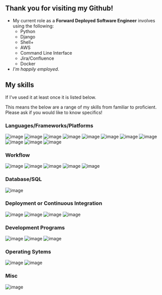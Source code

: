 
## Thank you for visiting my Github!

- My current role as a **Forward Deployed Software Engineer** involves using the following:
  - Python
  - Django
  - Shell+
  - AWS
  - Command Line Interface
  - Jira/Confluence
  - Docker
- _I'm happily employed_.

## My skills
If I've used it at least once it is listed below. 

This means the below are a range of my skills from familiar to proficient. Please ask if you would like to know specifics!

### Languages/Frameworks/Platforms
![image](https://img.shields.io/badge/Ruby_on_Rails-CC0000?style=for-the-badge&logo=ruby-on-rails&logoColor=white)
![image](https://img.shields.io/badge/Ruby-CC342D?style=for-the-badge&logo=ruby&logoColor=white)
![image](https://img.shields.io/badge/python-3670A0?style=for-the-badge&logo=python&logoColor=ffdd54)
![image](https://img.shields.io/badge/django-%23092E20.svg?style=for-the-badge&logo=django&logoColor=white)
![image](https://img.shields.io/badge/Markdown-000000?style=for-the-badge&logo=markdown&logoColor=white)
![image](https://img.shields.io/badge/GraphQl-E10098?style=for-the-badge&logo=graphql&logoColor=white)
![image](https://img.shields.io/badge/HTML5-E34F26?style=for-the-badge&logo=html5&logoColor=white)
![image](https://img.shields.io/badge/CSS3-1572B6?style=for-the-badge&logo=css3&logoColor=white)
![image](https://img.shields.io/badge/JavaScript-323330?style=for-the-badge&logo=javascript&logoColor=F7DF1E)
![image](https://img.shields.io/badge/Jekyll-CC0000?style=for-the-badge&logo=Jekyll&logoColor=white)
![image](https://img.shields.io/badge/JWT-000000?style=for-the-badge&logo=JSON%20web%20tokens&logoColor=white)

### Workflow
![image](https://img.shields.io/badge/Git-F05032?style=for-the-badge&logo=git&logoColor=white)
![image](https://img.shields.io/badge/github-%23121011.svg?style=for-the-badge&logo=github&logoColor=white)
![image](https://img.shields.io/badge/jira-%230A0FFF.svg?style=for-the-badge&logo=jira&logoColor=white)
![image](https://img.shields.io/badge/Trello-%23026AA7.svg?style=for-the-badge&logo=Trello&logoColor=white)
![image](https://img.shields.io/badge/Slack-4A154B?style=for-the-badge&logo=slack&logoColor=white)

### Database/SQL
![image](https://img.shields.io/badge/PostgreSQL-316192?style=for-the-badge&logo=postgresql&logoColor=white)

### Deployment or Continuous Integration
![image](https://img.shields.io/badge/AWS-%23FF9900.svg?style=for-the-badge&logo=amazon-aws&logoColor=white)
![image](https://img.shields.io/badge/Heroku-430098?style=for-the-badge&logo=heroku&logoColor=white)
![image](https://img.shields.io/badge/travis_CI-3EAAAF?style=for-the-badge&logo=travisci&logoColor=white)
![image](https://img.shields.io/badge/circle%20ci-%23161616.svg?style=for-the-badge&logo=circleci&logoColor=white)

### Development Programs
![image](https://img.shields.io/badge/Visual_Studio_Code-0078D4?style=for-the-badge&logo=visual%20studio%20code&logoColor=white)
![image](https://img.shields.io/badge/Postman-FF6C37?style=for-the-badge&logo=Postman&logoColor=white)
![image](https://img.shields.io/badge/Atom-%2366595C.svg?style=for-the-badge&logo=atom&logoColor=white)


### Operating Sytems
![image](https://img.shields.io/badge/mac%20os-000000?style=for-the-badge&logo=apple&logoColor=white)
![image](https://img.shields.io/badge/Windows-0078D6?style=for-the-badge&logo=windows&logoColor=white)

### Misc
![image](https://img.shields.io/badge/Cloudflare-F38020?style=for-the-badge&logo=Cloudflare&logoColor=white)

